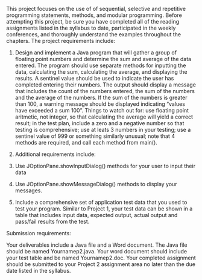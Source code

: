 This project focuses on the use of  of sequential, selective and repetitive programming statements, methods, and modular programming. Before attempting this project, be sure you have completed all of the reading assignments listed in the syllabus to date, participated in the weekly conferences, and thoroughly understand the examples throughout the chapters.   The project requirements include:

1. Design and implement a Java program that will gather a group of floating point numbers  and determine the sum and average of the data entered. The program should use separate methods for inputting the data, calculating the sum, calculating the average, and displaying the results. A sentinel value should be used to indicate the user has completed entering their numbers.  The output should display a message that includes the count of the numbers entered, the sum of the numbers and the average of the numbers. If the sum of the numbers is greater than 100, a warning message should be displayed indicating “values have exceeded a sum 100”.  Things to watch out for: use floating point aritmetic, not integer, so that calculating the average will yield a correct result;  in the test plan, include a zero and a negative number so that testing is comprehensive;  use at leats 3 numbers in your testing; use a sentinel value of 999 or something similarly unusual; note that 4 methods are required, and call each method from main().

2. Additional requirements include:

1. Use JOptionPane.showInputDialog() methods for your user to input their data

2. Use JOptionPane.showMessageDialog() methods to display your messages.

3. Include a comprehensive set of application test data that you used to test your program. Similar to Project 1, your test data can be shown in a table that includes input data, expected output, actual output and pass/fail results from the test. 

Submission requirements:

Your deliverables include a Java file and a Word document. The Java file should be named Yournamep2.java. Your word document should include your test table and be named Yournamep2.doc. Your completed assignment should be submitted to your Project 2 assignment area no later than the due date listed in the syllabus.